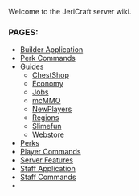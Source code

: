 Welcome to the JeriCraft server wiki.

### PAGES:

- [Builder Application](https://github.com/Chalwk77/JeriCraftDocs/docs/BUILDER-APPLICATION)
- [Perk Commands](https://github.com/Chalwk77/JeriCraftDocs/docs/PERK-COMMANDS)
- [Guides]()
  - [ChestShop](https://github.com/Chalwk77/JeriCraftDocs/docs/guides/ChestShop)
  - [Economy](https://github.com/Chalwk77/JeriCraftDocs/docs/guides/Economy)
  - [Jobs](https://github.com/Chalwk77/JeriCraftDocs/docs/guides/Jobs)
  - [mcMMO](https://github.com/Chalwk77/JeriCraftDocs/docs/guides/mcMMO)
  - [NewPlayers](https://github.com/Chalwk77/JeriCraftDocs/docs/guides/GettingStarted)
  - [Regions](https://github.com/Chalwk77/JeriCraftDocs/docs/guides/Regions)
  - [Slimefun](https://github.com/Chalwk77/JeriCraftDocs/docs/guides/Slimefun)
  - [Webstore](https://github.com/Chalwk77/JeriCraftDocs/docs/guides/Webstore)
- [Perks](https://github.com/Chalwk77/JeriCraftDocs/docs/PERKS)
- [Player Commands](https://github.com/Chalwk77/JeriCraftDocs/docs/PLAYER-COMMANDS)
- [Server Features](https://github.com/Chalwk77/JeriCraftDocs/docs/SERVER-FEATURES)
- [Staff Application](https://github.com/Chalwk77/JeriCraftDocs/docs/STAFF-APPLICATION)
- [Staff Commands](https://github.com/Chalwk77/JeriCraftDocs/docs/STAFF-COMMANDS)
- 